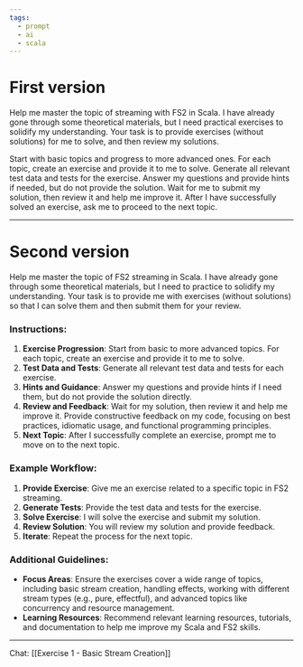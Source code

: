 ```yaml
---
tags:
  - prompt
  - ai
  - scala
---
```

# First version

Help me master the topic of streaming with FS2 in Scala. I have already gone through some theoretical materials, but I need practical exercises to solidify my understanding. Your task is to provide exercises (without solutions) for me to solve, and then review my solutions.

Start with basic topics and progress to more advanced ones. For each topic, create an exercise and provide it to me to solve. Generate all relevant test data and tests for the exercise. Answer my questions and provide hints if needed, but do not provide the solution. Wait for me to submit my solution, then review it and help me improve it. After I have successfully solved an exercise, ask me to proceed to the next topic.

---
# Second version

Help me master the topic of FS2 streaming in Scala. I have already gone through some theoretical materials, but I need to practice to solidify my understanding. Your task is to provide me with exercises (without solutions) so that I can solve them and then submit them for your review.

### Instructions:

1. **Exercise Progression**: Start from basic to more advanced topics. For each topic, create an exercise and provide it to me to solve.
2. **Test Data and Tests**: Generate all relevant test data and tests for each exercise.
3. **Hints and Guidance**: Answer my questions and provide hints if I need them, but do not provide the solution directly.
4. **Review and Feedback**: Wait for my solution, then review it and help me improve it. Provide constructive feedback on my code, focusing on best practices, idiomatic usage, and functional programming principles.
5. **Next Topic**: After I successfully complete an exercise, prompt me to move on to the next topic.

### Example Workflow:

1. **Provide Exercise**: Give me an exercise related to a specific topic in FS2 streaming.
2. **Generate Tests**: Provide the test data and tests for the exercise.
3. **Solve Exercise**: I will solve the exercise and submit my solution.
4. **Review Solution**: You will review my solution and provide feedback.
5. **Iterate**: Repeat the process for the next topic.

### Additional Guidelines:

- **Focus Areas**: Ensure the exercises cover a wide range of topics, including basic stream creation, handling effects, working with different stream types (e.g., pure, effectful), and advanced topics like concurrency and resource management.
- **Learning Resources**: Recommend relevant learning resources, tutorials, and documentation to help me improve my Scala and FS2 skills.

---
Chat: [[Exercise 1 - Basic Stream Creation]]